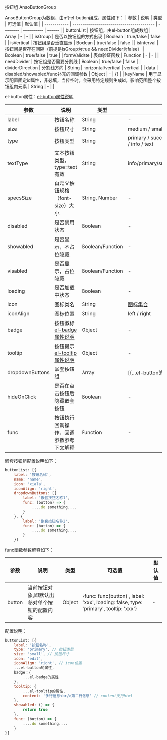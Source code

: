 按钮组 AnsoButtonGroup

AnsoButtonGroup为数组，由n个el-button组成，属性如下：
| 参数         | 说明                                      | 类型     | 可选值     | 默认值 |
| ------------ | ----------------------------------------- | -------- | ---------- | ------ |
| buttonList   | 按钮组，由el-button组成数组   | Array    | -          | -      |
| isGroup      | 是否以按钮组的方式出现                    | Boolean  | true/false | false  |
| isVertical   | 按钮组是否垂直显示 | Boolean  | true/false | false  |
| isInterval   | 按钮间是否存在间隔（前提是isGroup为true && needDivider为false） | Boolean  | true/false | true  |
| formValidate | 表单验证函数                              | Function | -          | -      |
| needDivider      | 按钮组是否需要分割线                    | Boolean  | true/false | false  |
| dividerDirection   | 分割线方向 | String  | horizontal/vertical | vertical  |
| data | disabled/showabled/func补充的回调参数           | Object | -          | {}      |
| keyName | 用于显示配置固定id属性，非必填，当传空时，会采用特定规则生成id，影响范围整个按钮组内元素           | String | -          |       |

el-button属性：[el-button属性说明](https://element.eleme.cn/#/zh-CN/component/button)

| 参数      | 说明                                                         | 类型     | 可选值                                                      | 默认值 |
| --------- | ------------------------------------------------------------ | -------- | ----------------------------------------------------------- | ------ |
| label     | 按钮名称                                                     | String   | -                                                           | -      |
| size      | 按钮尺寸                                                     | String   | medium / small / mini                                       | -      |
| type      | 按钮类型                                                     | String   | primary / success / warning / danger / info / text          | -      |
| textType  | 文本按钮类型，type=text有效                                  | String   | info/primary/success/warning/danger                         | primary |
| specsSize  | 自定义按钮规格（font-size）大小         | String, Number  | -      | -    |
| disabled  | 是否禁用状态                                                 | Boolean  | -                                                           | false  |
| showabled  | 是否显示，不占位隐藏                                         | Boolean/Function  | -                                                           | true |
| visabled | 是否显示，占位隐藏 | Boolean/Function | - | true |
| loading   | 是否加载中状态                                               | Boolean  | -                                                           | false  |
| icon      | 图标类名                                                     | String   | [图标集合](https://element.eleme.cn/#/zh-CN/component/icon) | -      |
| iconAlign | 图标位置                                                     | String   | left / right                                                | left   |
| badge     | 按钮徽标 [el-badge属性说明](https://element.eleme.cn/#/zh-CN/component/badge) | Object   | -                                                           | -      |
| tooltip   | 按钮提示 [el-tooltip属性说明](https://element.eleme.cn/#/zh-CN/component/tooltip) | Object   | -                                                           | -      |
| dropdownButtons     | 嵌套按钮组                                                     | Array   | [{...el-button的属性}]                                                           | -      |
| hideOnClick | 是否在点击按钮后隐藏嵌套按钮                                                     | Boolean   | -                                               | true   |
| func      | 按钮执行回调操作，回调参数参考下文解释                       | Function | -                                                           | -      |

嵌套按钮组配置说明如下：
```js
buttonList: [{
	label: '按钮名称',
	name: 'name',
	icon: 'xiala',
	iconAlign: 'right',
	dropdownButtons: [{
		label: '嵌套按钮名称1',
		func: (button) => {
			....do something....
		}
	}, {
		label: '嵌套按钮名称2',
		func: (button) => {
			....do something....
		}
	}]
```

func函数参数解释如下：

| 参数   | 说明         | 类型   | 可选值 | 默认值 |
| ------ | ------------ | ------ | ------ | ------ |
| button | 当前按钮对象,即默认出参对单个按钮的配置内容 | Object | {func: func(button) , label: 'xxx', loading: false, type: 'primary', tooltip: 'xxx'} | -      |

配置说明：
```js
buttonList: [{
 	label: '按钮名称',
	type: 'primary', // 按钮类型
 	size: 'small', // 按钮尺寸
	icon: 'edit',
	iconAlign: 'right', // icon位置
	...el-button的属性,
	badge：{
		...el-badge的属性
	},
	tooltip: {
		...el-tooltip的属性,
		content: '多行信息<br/>第二行信息' // content支持html
	},
	showabled: () => {
		return true
	},
 	func: (button) => {
    	....do something....
 	}
}]
```